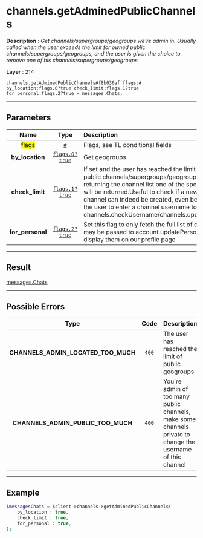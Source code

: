 # channels.getAdminedPublicChannels

**Description** : *Get channels/supergroups/geogroups we&#039;re admin in\. Usually called when the user exceeds the limit for owned public channels/supergroups/geogroups, and the user is given the choice to remove one of his channels/supergroups/geogroups*

**Layer** : 214

```tl
channels.getAdminedPublicChannels#f8b036af flags:# by_location:flags.0?true check_limit:flags.1?true for_personal:flags.2?true = messages.Chats;
```

---

## Parameters

| Name | Type | Description |
| :---: | :---: | :--- |
| <mark>flags</mark> | [`#`](type/#) | Flags, see TL conditional fields |
| **by_location** | [`flags.0?true`](type/true) | Get geogroups |
| **check_limit** | [`flags.1?true`](type/true) | If set and the user has reached the limit of owned public channels/supergroups/geogroups, instead of returning the channel list one of the specified errors will be returned.Useful to check if a new public channel can indeed be created, even before asking the user to enter a channel username to use in channels.checkUsername/channels.updateUsername |
| **for_personal** | [`flags.2?true`](type/true) | Set this flag to only fetch the full list of channels that may be passed to account.updatePersonalChannel to display them on our profile page |

---

## Result

[messages.Chats](type/messages.Chats)

---

## Possible Errors

| Type | Code | Description |
| :---: | :---: | :--- |
| **CHANNELS_ADMIN_LOCATED_TOO_MUCH** | `400` | The user has reached the limit of public geogroups |
| **CHANNELS_ADMIN_PUBLIC_TOO_MUCH** | `400` | You're admin of too many public channels, make some channels private to change the username of this channel |

---

## Example

```php
$messagesChats = $client->channels->getAdminedPublicChannels(
	by_location : true,
	check_limit : true,
	for_personal : true,
);
```